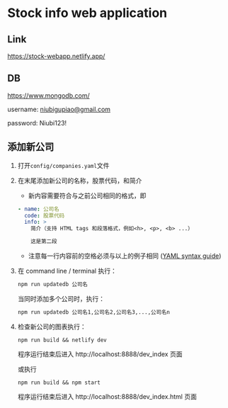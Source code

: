 # Stock info web application
## Link
https://stock-webapp.netlify.app/
## DB
https://www.mongodb.com/

username: niubigupiao@gmail.com

password: Niubi123!

## 添加新公司
1. 打开`config/companies.yaml`文件
2. 在末尾添加新公司的名称，股票代码，和简介
    - 新内容需要符合与之前公司相同的格式，即    
    ```yaml
    - name: 公司名
      code: 股票代码
      info: >
        简介（支持 HTML tags 和段落格式，例如<h>, <p>, <b> ...）

        这是第二段
    ```
    - 注意每一行内容前的空格必须与以上的例子相同 ([YAML syntax guide](https://docs.ansible.com/ansible/latest/reference_appendices/YAMLSyntax.html))
3. 在 command line / terminal 执行：
    ```bash
    npm run updatedb 公司名
    ```
    当同时添加多个公司时，执行：
    ```bash
    npm run updatedb 公司名1,公司名2,公司名3,...,公司名n
    ```
4. 检查新公司的图表执行：
    ```
    npm run build && netlify dev
    ```
    程序运行结束后进入 http://localhost:8888/dev_index 页面

    
    或执行
    ```
    npm run build && npm start
    ```
    程序运行结束后进入 http://localhost:8888/dev_index.html 页面
